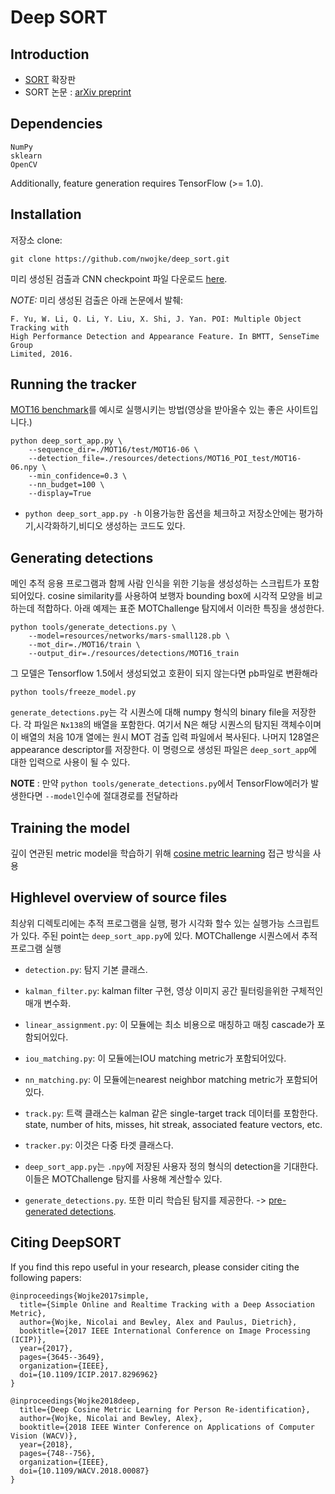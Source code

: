 # Deep SORT

## Introduction
- [SORT](https://github.com/abewley/sort) 확장판
- SORT 논문 : [arXiv preprint](https://arxiv.org/abs/1703.07402)

## Dependencies
```
NumPy
sklearn
OpenCV
```
Additionally, feature generation requires TensorFlow (>= 1.0).

## Installation

저장소 clone:
```
git clone https://github.com/nwojke/deep_sort.git
```

미리 생성된 검출과 CNN checkpoint 파일 다운로드 [here](https://drive.google.com/open?id=18fKzfqnqhqW3s9zwsCbnVJ5XF2JFeqMp).

*NOTE:* 미리 생성된 검출은 아래 논문에서 발췌:
```
F. Yu, W. Li, Q. Li, Y. Liu, X. Shi, J. Yan. POI: Multiple Object Tracking with
High Performance Detection and Appearance Feature. In BMTT, SenseTime Group
Limited, 2016.
```

## Running the tracker

[MOT16 benchmark](https://motchallenge.net/data/MOT16/)를 예시로 실행시키는 방법(영상을 받아올수 있는 좋은 사이트입니다.)

```
python deep_sort_app.py \
    --sequence_dir=./MOT16/test/MOT16-06 \
    --detection_file=./resources/detections/MOT16_POI_test/MOT16-06.npy \
    --min_confidence=0.3 \
    --nn_budget=100 \
    --display=True
```

- `python deep_sort_app.py -h` 이용가능한 옵션을 체크하고 저장소안에는 평가하기,시각화하기,비디오 생성하는 코드도 있다.

## Generating detections

메인 추적 응용 프로그램과 함께 사람 인식을 위한 기능을 생성성하는 스크립트가 포함되어있다. cosine similarity를 사용하여 보행자 bounding box에 시각적 모양을 비교하는데 적합하다. 아래 예제는 표준 MOTChallenge 탐지에서 이러한 특징을 생성한다.

```
python tools/generate_detections.py \
    --model=resources/networks/mars-small128.pb \
    --mot_dir=./MOT16/train \
    --output_dir=./resources/detections/MOT16_train
```
그 모델은 Tensorflow 1.5에서 생성되었고 호환이 되지 않는다면 pb파일로 변환해라

```
python tools/freeze_model.py
```

`generate_detections.py`는 각 시퀀스에 대해 numpy 형식의 binary file을 저장한다. 각 파일은 `Nx138`의 배열을 포함한다. 여기서 N은 해당 시퀀스의 탐지된 객체수이며 이 배열의 처음 10개 열에는 원시 MOT 검출 입력 파일에서 복사된다. 나머지 128열은 appearance descriptor를 저장한다. 이 명령으로 생성된 파일은 `deep_sort_app`에 대한 입력으로 사용이 될 수 있다.

**NOTE** : 만약 ``python tools/generate_detections.py``에서 TensorFlow에러가 발생한다면 `--model`인수에 절대경로를 전달하라

## Training the model

깊이 연관된 metric model을 학습하기 위해 [cosine metric learning](https://github.com/nwojke/cosine_metric_learning) 접근 방식을 사용

## Highlevel overview of source files

최상위 디렉토리에는 추적 프로그램을 실행, 평가 시각화 할수 있는 실행가능 스크립트가 있다. 주된 point는 `deep_sort_app.py`에 있다. MOTChallenge 시퀀스에서 추적 프로그램 실행

* `detection.py`: 탐지 기본 클래스.
* `kalman_filter.py`: kalman filter 구현, 영상 이미지 공간 필터링을위한 구체적인 매개 변수화.
* `linear_assignment.py`: 이 모듈에는 최소 비용으로 매칭하고 매칭 cascade가 포함되어있다.
* `iou_matching.py`: 이 모듈에는IOU matching metric가 포함되어있다.
* `nn_matching.py`: 이 모듈에는nearest neighbor matching metric가 포함되어있다.
* `track.py`: 트랙 클래스는 kalman 같은 single-target track 데이터를 포함한다. state, number of hits, misses, hit streak, associated feature vectors, etc.
* `tracker.py`: 이것은 다중 타겟 클래스다.

* `deep_sort_app.py`는 `.npy`에 저장된 사용자 정의 형식의 detection을 기대한다. 이들은 MOTChallenge 탐지를 사용해 계산할수 있다.

* `generate_detections.py`. 또한 미리 학습된 탐지를 제공한다. -> [pre-generated detections](https://drive.google.com/open?id=1VVqtL0klSUvLnmBKS89il1EKC3IxUBVK).

## Citing DeepSORT

If you find this repo useful in your research, please consider citing the following papers:

    @inproceedings{Wojke2017simple,
      title={Simple Online and Realtime Tracking with a Deep Association Metric},
      author={Wojke, Nicolai and Bewley, Alex and Paulus, Dietrich},
      booktitle={2017 IEEE International Conference on Image Processing (ICIP)},
      year={2017},
      pages={3645--3649},
      organization={IEEE},
      doi={10.1109/ICIP.2017.8296962}
    }

    @inproceedings{Wojke2018deep,
      title={Deep Cosine Metric Learning for Person Re-identification},
      author={Wojke, Nicolai and Bewley, Alex},
      booktitle={2018 IEEE Winter Conference on Applications of Computer Vision (WACV)},
      year={2018},
      pages={748--756},
      organization={IEEE},
      doi={10.1109/WACV.2018.00087}
    }
